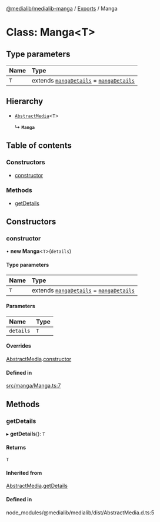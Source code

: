[@medialib/medialib-manga](../README.md) / [Exports](../modules.md) / Manga

# Class: Manga<T\>

## Type parameters

| Name | Type |
| :------ | :------ |
| `T` | extends [`mangaDetails`](../modules.md#mangadetails) = [`mangaDetails`](../modules.md#mangadetails) |

## Hierarchy

- [`AbstractMedia`](AbstractMedia.md)<`T`\>

  ↳ **`Manga`**

## Table of contents

### Constructors

- [constructor](Manga.md#constructor)

### Methods

- [getDetails](Manga.md#getdetails)

## Constructors

### constructor

• **new Manga**<`T`\>(`details`)

#### Type parameters

| Name | Type |
| :------ | :------ |
| `T` | extends [`mangaDetails`](../modules.md#mangadetails) = [`mangaDetails`](../modules.md#mangadetails) |

#### Parameters

| Name | Type |
| :------ | :------ |
| `details` | `T` |

#### Overrides

[AbstractMedia](AbstractMedia.md).[constructor](AbstractMedia.md#constructor)

#### Defined in

[src/manga/Manga.ts:7](https://github.com/medialib-project/medialib-manga/blob/897c5fe/src/manga/Manga.ts#L7)

## Methods

### getDetails

▸ **getDetails**(): `T`

#### Returns

`T`

#### Inherited from

[AbstractMedia](AbstractMedia.md).[getDetails](AbstractMedia.md#getdetails)

#### Defined in

node_modules/@medialib/medialib/dist/AbstractMedia.d.ts:5
